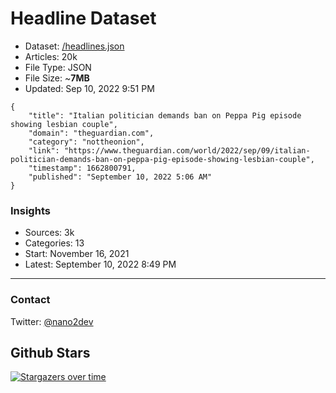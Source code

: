 # Headline Dataset

- Dataset: [/headlines.json](https://raw.githubusercontent.com/fwd/news/master/headlines.json) 
- Articles: 20k
- File Type: JSON
- File Size: ~**7MB**
- Updated: Sep 10, 2022 9:51 PM

```
{
    "title": "Italian politician demands ban on Peppa Pig episode showing lesbian couple",
    "domain": "theguardian.com",
    "category": "nottheonion",
    "link": "https://www.theguardian.com/world/2022/sep/09/italian-politician-demands-ban-on-peppa-pig-episode-showing-lesbian-couple",
    "timestamp": 1662800791,
    "published": "September 10, 2022 5:06 AM"
}
```

### Insights

- Sources: 3k
- Categories: 13
- Start: November 16, 2021
- Latest: September 10, 2022 8:49 PM

---

### Contact 

Twitter: [@nano2dev](https://twitter.com/nano2dev)

## Github Stars

[![Stargazers over time](https://starchart.cc/fwd/news.svg)](https://starchart.cc/fwd/news)
